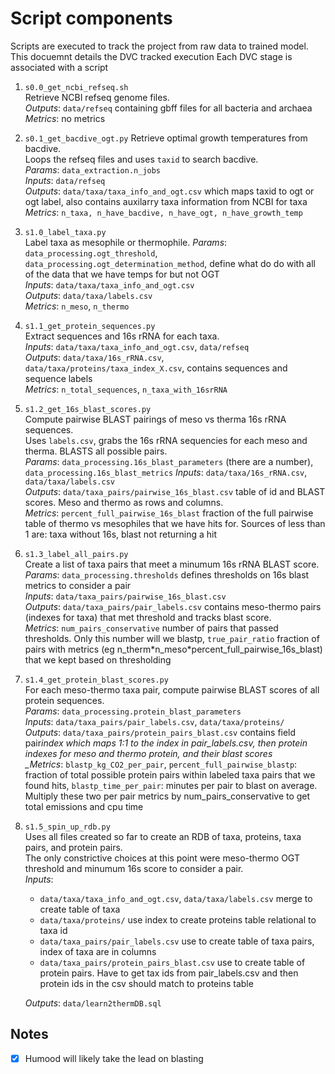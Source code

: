 # Script components

Scripts are executed to track the project from raw data to trained model. This docuemnt details the DVC tracked execution
Each DVC stage is associated with a script

1. `s0.0_get_ncbi_refseq.sh`  
   Retrieve NCBI refseq genome files.  
   _Outputs_: `data/refseq` containing gbff files for all bacteria and archaea  
   _Metrics_: no metrics
2. `s0.1_get_bacdive_ogt.py`
   Retrieve optimal growth temperatures from bacdive.  
   Loops the refseq files and uses `taxid` to search bacdive.  
   _Params_: `data_extraction.n_jobs`  
   _Inputs_: `data/refseq`  
   _Outputs_: `data/taxa/taxa_info_and_ogt.csv` which maps taxid to ogt or ogt label, also contains auxilarry taxa information from NCBI for taxa  
   _Metrics_: `n_taxa, n_have_bacdive, n_have_ogt, n_have_growth_temp`
3. `s1.0_label_taxa.py`  
   Label taxa as mesophile or thermophile.
   _Params_: `data_processing.ogt_threshold`, `data_processing.ogt_determination_method`, define what do do with all of the data that we have temps for but not OGT  
   _Inputs_: `data/taxa/taxa_info_and_ogt.csv`  
   _Outputs_: `data/taxa/labels.csv`  
   _Metrics_: `n_meso`, `n_thermo`
4. `s1.1_get_protein_sequences.py`  
   Extract sequences and 16s rRNA for each taxa.  
   _Inputs_: `data/taxa/taxa_info_and_ogt.csv`, `data/refseq`  
   _Outputs_: `data/taxa/16s_rRNA.csv`, `data/taxa/proteins/taxa_index_X.csv`, contains sequences and sequence labels  
   _Metrics_: `n_total_sequences`, `n_taxa_with_16srRNA`
5. `s1.2_get_16s_blast_scores.py`  
   Compute pairwise BLAST pairings of meso vs therma 16s rRNA sequences.  
   Uses `labels.csv`, grabs the 16s rRNA sequencies for each meso and therma. BLASTS all possible pairs.  
   _Params_: `data_processing.16s_blast_parameters` (there are a number), `data_processing.16s_blast_metrics`
   _Inputs_: `data/taxa/16s_rRNA.csv`, `data/taxa/labels.csv`  
   _Outputs_: `data/taxa_pairs/pairwise_16s_blast.csv` table of id and BLAST scores. Meso and thermo as rows and columns.  
   _Metrics_: `percent_full_pairwise_16s_blast` fraction of the full pairwise table of thermo vs mesophiles that we have hits for. Sources of less than 1 are: taxa without 16s, blast not returning a hit
6. `s1.3_label_all_pairs.py`  
   Create a list of taxa pairs that meet a minumum 16s rRNA BLAST score.  
   _Params_: `data_processing.thresholds` defines thresholds on 16s blast metrics to consider a pair  
   _Inputs_: `data/taxa_pairs/pairwise_16s_blast.csv`  
   _Outputs_: `data/taxa_pairs/pair_labels.csv` contains meso-thermo pairs (indexes for taxa) that met threshold and tracks blast score.  
   _Metrics_: `num_pairs_conservative` number of pairs that passed thresholds. Only this number will we blastp, `true_pair_ratio` fraction of pairs with metrics (eg n_therm\*n_meso\*percent_full_pairwise_16s_blast) that we kept based on thresholding
7. `s1.4_get_protein_blast_scores.py`  
   For each meso-thermo taxa pair, compute pairwise BLAST scores of all protein sequences.  
   _Params_: `data_processing.protein_blast_parameters`  
   _Inputs_: `data/taxa_pairs/pair_labels.csv`, `data/taxa/proteins/`  
   _Outputs_: `data/taxa_pairs/protein_pairs_blast.csv` contains field pair*index which maps 1:1 to the index in pair_labels.csv, then protein indexes for meso and thermo protein, and their blast scores  
   \_Metrics*: `blastp_kg_CO2_per_pair`, `percent_full_pairwise_blastp`: fraction of total possible protein pairs within labeled taxa pairs that we found hits, `blastp_time_per_pair`: minutes per pair to blast on average. Multiply these two per pair metrics by num_pairs_conservative to get total emissions and cpu time
8. `s1.5_spin_up_rdb.py`  
   Uses all files created so far to create an RDB of taxa, proteins, taxa pairs, and protein pairs.  
   The only constrictive choices at this point were meso-thermo OGT threshold and minumum 16s score to consider a pair.  
   _Inputs_:

   - `data/taxa/taxa_info_and_ogt.csv`, `data/taxa/labels.csv` merge to create table of taxa
   - `data/taxa/proteins/` use index to create proteins table relational to taxa id
   - `data/taxa_pairs/pair_labels.csv` use to create table of taxa pairs, index of taxa are in columns
   - `data/taxa_pairs/protein_pairs_blast.csv` use to create table of protein pairs. Have to get tax ids from pair_labels.csv and then protein ids in the csv should match to proteins table

   _Outputs_: `data/learn2thermDB.sql`

## Notes

-[X] Humood will likely take the lead on blasting
